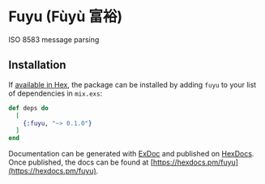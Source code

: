 # Fuyu (Fùyù 富裕)

ISO 8583 message parsing

## Installation

If [available in Hex](https://hex.pm/docs/publish), the package can be installed
by adding `fuyu` to your list of dependencies in `mix.exs`:

```elixir
def deps do
  [
    {:fuyu, "~> 0.1.0"}
  ]
end
```

Documentation can be generated with [ExDoc](https://github.com/elixir-lang/ex_doc)
and published on [HexDocs](https://hexdocs.pm). Once published, the docs can
be found at [https://hexdocs.pm/fuyu](https://hexdocs.pm/fuyu).

